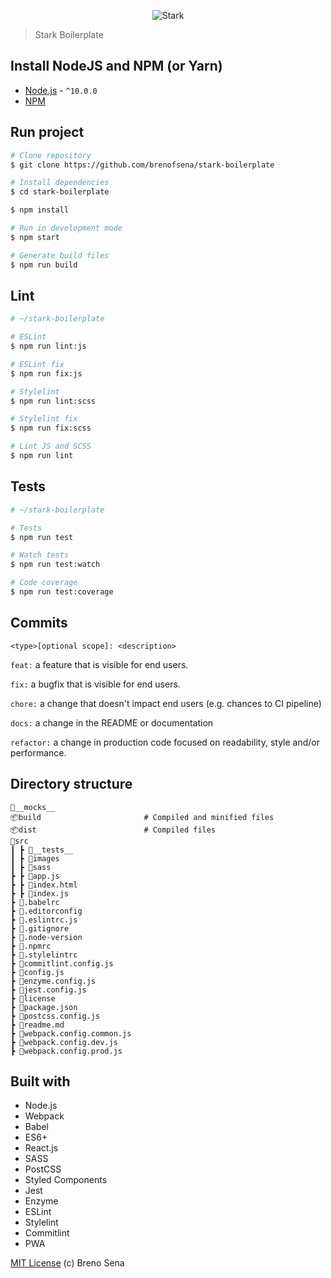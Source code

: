 <p align="center">
  <img src="https://raw.githubusercontent.com/brenofsena/stark-boilerplate/master/src/images/stark.png" alt="Stark">
</p>

> Stark Boilerplate

## Install NodeJS and NPM (or Yarn)

- [Node.js](https://nodejs.org/) - `^10.0.0`
- [NPM](https://www.npmjs.com/)

## Run project

```sh
# Clone repository
$ git clone https://github.com/brenofsena/stark-boilerplate

# Install dependencies
$ cd stark-boilerplate

$ npm install

# Run in development mode
$ npm start

# Generate build files
$ npm run build
```

## Lint

```sh
# ~/stark-boilerplate

# ESLint
$ npm run lint:js

# ESLint fix
$ npm run fix:js

# Stylelint
$ npm run lint:scss

# Stylelint fix
$ npm run fix:scss

# Lint JS and SCSS
$ npm run lint
```

## Tests

```sh
# ~/stark-boilerplate

# Tests
$ npm run test

# Watch tests
$ npm run test:watch

# Code coverage
$ npm run test:coverage
```

## Commits

`<type>[optional scope]: <description>`

`feat:` a feature that is visible for end users.

`fix:` a bugfix that is visible for end users.

`chore:` a change that doesn't impact end users (e.g. chances to CI pipeline)

`docs:` a change in the README or documentation

`refactor:` a change in production code focused on readability, style and/or performance.

## Directory structure

```
📂__mocks__
📦build                       # Compiled and minified files
📦dist                        # Compiled files
📂src
┃ ┣ 📂__tests__
┃ ┣ 📂images
┃ ┣ 📂sass
┣ ┣ 📜app.js
┣ ┣ 📜index.html
┣ ┣ 📜index.js
┣ 📜.babelrc
┣ 📜.editorconfig
┣ 📜.eslintrc.js
┣ 📜.gitignore
┣ 📜.node-version
┣ 📜.npmrc
┣ 📜.stylelintrc
┣ 📜commitlint.config.js
┣ 📜config.js
┣ 📜enzyme.config.js
┣ 📜jest.config.js
┣ 📜license
┣ 📜package.json
┣ 📜postcss.config.js
┣ 📜readme.md
┣ 📜webpack.config.common.js
┣ 📜webpack.config.dev.js
┣ 📜webpack.config.prod.js
```

## Built with

- Node.js
- Webpack
- Babel
- ES6+
- React.js
- SASS
- PostCSS
- Styled Components
- Jest
- Enzyme
- ESLint
- Stylelint
- Commitlint
- PWA

[MIT License](./license) (c) Breno Sena
